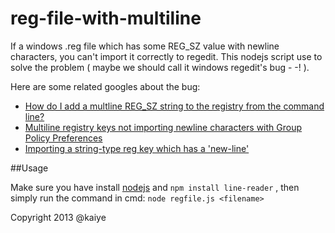 reg-file-with-multiline
=======================

If a windows .reg file which has some REG_SZ value with newline characters, you can't import it correctly to regedit.
This nodejs script use to solve the problem ( maybe we should call it windows regedit's bug - -! ).

Here are some related googles about the bug:
* [How do I add a multline REG_SZ string to the registry from the command line?](http://stackoverflow.com/questions/153879/how-do-i-add-a-multline-reg-sz-string-to-the-registry-from-the-command-line)
* [Multiline registry keys not importing newline characters with Group Policy Preferences](http://social.technet.microsoft.com/Forums/en-US/winserverGP/thread/61cb8ec0-0349-403a-a991-1e29e155487a)
* [Importing a string-type reg key which has a 'new-line'](http://reboot.pro/topic/18355-importing-a-string-type-reg-key-which-has-a-new-line/)

##Usage

Make sure you have install [nodejs](http://nodejs.org/) and `npm install line-reader` , then simply run the command in cmd:
`node regfile.js <filename>`



Copyright 2013 @kaiye
